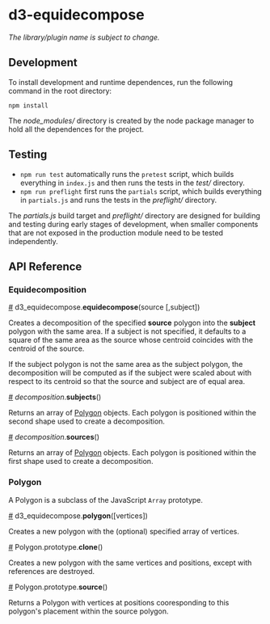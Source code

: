 # d3-equidecompose

*The library/plugin name is subject to change.*

## Development

To install development and runtime dependences, run the following command in the root directory:

```
npm install
```

The *node_modules/* directory is created by the node package manager to hold all the dependences for the project.

## Testing

- `npm run test` automatically runs the `pretest` script, which builds everything in `index.js` and then runs the tests in the *test/* directory.
- `npm run preflight` first runs the `partials` script, which builds everything in `partials.js` and runs the tests in the *preflight/* directory.

The *partials.js* build target and *preflight/* directory are designed for building and testing during early stages of development, when smaller components that are not exposed in the production module need to be tested independently.

## API Reference

### Equidecomposition

<a name="equidecompose" href="#equidecompose">#</a> d3_equidecompose.<b>equidecompose</b>(source [,subject])

Creates a decomposition of the specified **source** polygon into the **subject** polygon with the same area. If a subject is not specified, it defaults to a square of the same area as the source whose centroid coincides with the centroid of the source.

If the subject polygon is not the same area as the subject polygon, the decomposition will be computed as if the subject were scaled about with respect to its centroid so that the source and subject are of equal area.

<a name="decomposition_subjects" href="#decomposition_subjects">#</a> <i>decomposition</i>.<b>subjects</b>()

Returns an array of [Polygon](#polygon) objects. Each polygon is positioned within the second shape used to create a decomposition.

<a name="decomposition_sources" href="#decomposition_sources">#</a> <i>decomposition</i>.<b>sources</b>()

Returns an array of [Polygon](#polygon) objects. Each polygon is positioned within the first shape used to create a decomposition.

### Polygon

A Polygon is a subclass of the JavaScript `Array` prototype.

<a name="new_polygon" href="#new_polygon">#</a> d3_equidecompose.<b>polygon</b>([vertices])

Creates a new polygon with the (optional) specified array of vertices.

<a name="polygon_clone" href="#polygon_clone">#</a> Polygon.prototype.<b>clone</b>()

Creates a new polygon with the same vertices and positions, except with references are destroyed.

<a name="polygon_source" href="#decomposition_sources">#</a> Polygon.prototype.<b>source</b>()

Returns a Polygon with vertices at positions cooresponding to this polygon's placement within the source polygon.
